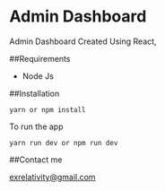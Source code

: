 # Admin Dashboard

Admin Dashboard Created Using React, 

##Requirements

- Node Js 

##Installation

```
yarn or npm install

```

To run the app

```
yarn run dev or npm run dev

```

##Contact me  

exrelativity@gmail.com
